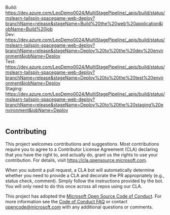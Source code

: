 
Build: https://dev.azure.com/LeoDemo0024/MultiStagePipeline/_apis/build/status/mslearn-tailspin-spacegame-web-deploy?branchName=release&stageName=Build%20the%20web%20application&jobName=Build%20job
<br />
Dev: https://dev.azure.com/LeoDemo0024/MultiStagePipeline/_apis/build/status/mslearn-tailspin-spacegame-web-deploy?branchName=release&stageName=Deploy%20to%20the%20dev%20environment&jobName=Deploy
<br />
Test: https://dev.azure.com/LeoDemo0024/MultiStagePipeline/_apis/build/status/mslearn-tailspin-spacegame-web-deploy?branchName=release&stageName=Deploy%20to%20the%20test%20environment&jobName=Deploy
<br />
Staging: https://dev.azure.com/LeoDemo0024/MultiStagePipeline/_apis/build/status/mslearn-tailspin-spacegame-web-deploy?branchName=release&stageName=Deploy%20to%20the%20staging%20environment&jobName=Deploy
<br /><br />
## Contributing

This project welcomes contributions and suggestions.  Most contributions require you to agree to a
Contributor License Agreement (CLA) declaring that you have the right to, and actually do, grant us
the rights to use your contribution. For details, visit https://cla.opensource.microsoft.com.

When you submit a pull request, a CLA bot will automatically determine whether you need to provide
a CLA and decorate the PR appropriately (e.g., status check, comment). Simply follow the instructions
provided by the bot. You will only need to do this once across all repos using our CLA.

This project has adopted the [Microsoft Open Source Code of Conduct](https://opensource.microsoft.com/codeofconduct/).
For more information see the [Code of Conduct FAQ](https://opensource.microsoft.com/codeofconduct/faq/) or
contact [opencode@microsoft.com](mailto:opencode@microsoft.com) with any additional questions or comments.